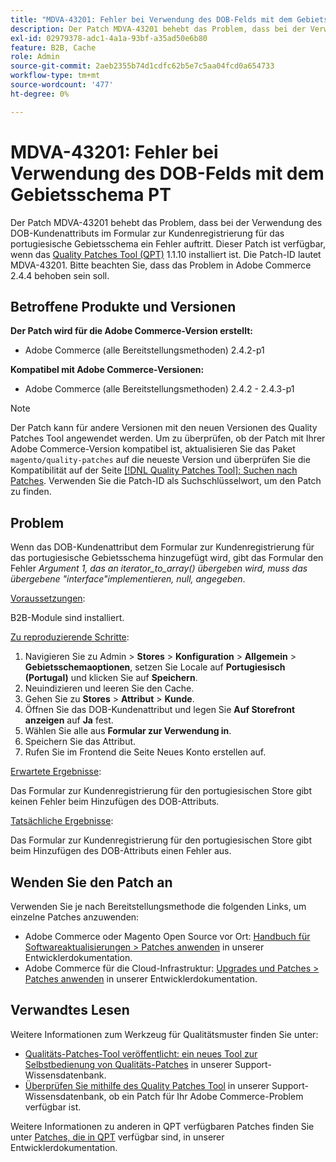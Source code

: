 ```yaml
---
title: "MDVA-43201: Fehler bei Verwendung des DOB-Felds mit dem Gebietsschema PT"
description: Der Patch MDVA-43201 behebt das Problem, dass bei der Verwendung des DOB-Kundenattributs im Formular zur Kundenregistrierung für das portugiesische Gebietsschema ein Fehler auftritt. Dieser Patch ist verfügbar, wenn das [Quality Patches Tool (QPT)](/help/announcements/adobe-commerce-announcements/magento-quality-patches-released-new-tool-to-self-serve-quality-patches.md) 1.1.10 installiert ist. Die Patch-ID lautet MDVA-43201. Bitte beachten Sie, dass das Problem in Adobe Commerce 2.4.4 behoben sein soll.
exl-id: 02979378-adc1-4a1a-93bf-a35ad50e6b80
feature: B2B, Cache
role: Admin
source-git-commit: 2aeb2355b74d1cdfc62b5e7c5aa04fcd0a654733
workflow-type: tm+mt
source-wordcount: '477'
ht-degree: 0%

---
```


# MDVA-43201: Fehler bei Verwendung des DOB-Felds mit dem Gebietsschema PT

Der Patch MDVA-43201 behebt das Problem, dass bei der Verwendung des DOB-Kundenattributs im Formular zur Kundenregistrierung für das portugiesische Gebietsschema ein Fehler auftritt. Dieser Patch ist verfügbar, wenn das [Quality Patches Tool (QPT)](/help/announcements/adobe-commerce-announcements/magento-quality-patches-released-new-tool-to-self-serve-quality-patches.md) 1.1.10 installiert ist. Die Patch-ID lautet MDVA-43201. Bitte beachten Sie, dass das Problem in Adobe Commerce 2.4.4 behoben sein soll.

## Betroffene Produkte und Versionen

**Der Patch wird für die Adobe Commerce-Version erstellt:**

* Adobe Commerce (alle Bereitstellungsmethoden) 2.4.2-p1

**Kompatibel mit Adobe Commerce-Versionen:**

* Adobe Commerce (alle Bereitstellungsmethoden) 2.4.2 - 2.4.3-p1

>[!NOTE]
>
>Der Patch kann für andere Versionen mit den neuen Versionen des Quality Patches Tool angewendet werden. Um zu überprüfen, ob der Patch mit Ihrer Adobe Commerce-Version kompatibel ist, aktualisieren Sie das Paket `magento/quality-patches` auf die neueste Version und überprüfen Sie die Kompatibilität auf der Seite [[!DNL Quality Patches Tool]: Suchen nach Patches](https://experienceleague.adobe.com/tools/commerce-quality-patches/index.html). Verwenden Sie die Patch-ID als Suchschlüsselwort, um den Patch zu finden.

## Problem

Wenn das DOB-Kundenattribut dem Formular zur Kundenregistrierung für das portugiesische Gebietsschema hinzugefügt wird, gibt das Formular den Fehler *Argument 1, das an iterator_to_array() übergeben wird, muss das übergebene &quot;interface&quot;implementieren, null, angegeben*.

<u>Voraussetzungen</u>:

B2B-Module sind installiert.

<u>Zu reproduzierende Schritte</u>:

1. Navigieren Sie zu Admin > **Stores** > **Konfiguration** > **Allgemein** > **Gebietsschemaoptionen**, setzen Sie Locale auf **Portugiesisch (Portugal)** und klicken Sie auf **Speichern**.
1. Neuindizieren und leeren Sie den Cache.
1. Gehen Sie zu **Stores** > **Attribut** > **Kunde**.
1. Öffnen Sie das DOB-Kundenattribut und legen Sie **Auf Storefront anzeigen** auf **Ja** fest.
1. Wählen Sie alle aus **Formular zur Verwendung in**.
1. Speichern Sie das Attribut.
1. Rufen Sie im Frontend die Seite Neues Konto erstellen auf.

<u>Erwartete Ergebnisse</u>:

Das Formular zur Kundenregistrierung für den portugiesischen Store gibt keinen Fehler beim Hinzufügen des DOB-Attributs.

<u>Tatsächliche Ergebnisse</u>:

Das Formular zur Kundenregistrierung für den portugiesischen Store gibt beim Hinzufügen des DOB-Attributs einen Fehler aus.

## Wenden Sie den Patch an

Verwenden Sie je nach Bereitstellungsmethode die folgenden Links, um einzelne Patches anzuwenden:

* Adobe Commerce oder Magento Open Source vor Ort: [Handbuch für Softwareaktualisierungen > Patches anwenden](https://experienceleague.adobe.com/en/docs/commerce-operations/tools/quality-patches-tool/usage) in unserer Entwicklerdokumentation.
* Adobe Commerce für die Cloud-Infrastruktur: [Upgrades und Patches > Patches anwenden](https://experienceleague.adobe.com/en/docs/commerce-cloud-service/user-guide/develop/upgrade/apply-patches) in unserer Entwicklerdokumentation.

## Verwandtes Lesen

Weitere Informationen zum Werkzeug für Qualitätsmuster finden Sie unter:

* [Qualitäts-Patches-Tool veröffentlicht: ein neues Tool zur Selbstbedienung von Qualitäts-Patches](/help/announcements/adobe-commerce-announcements/magento-quality-patches-released-new-tool-to-self-serve-quality-patches.md) in unserer Support-Wissensdatenbank.
* [Überprüfen Sie mithilfe des Quality Patches Tool](/help/support-tools/patches-available-in-qpt-tool/check-patch-for-magento-issue-with-magento-quality-patches.md) in unserer Support-Wissensdatenbank, ob ein Patch für Ihr Adobe Commerce-Problem verfügbar ist.

Weitere Informationen zu anderen in QPT verfügbaren Patches finden Sie unter [Patches, die in QPT](https://experienceleague.adobe.com/tools/commerce-quality-patches/index.html) verfügbar sind, in unserer Entwicklerdokumentation.
